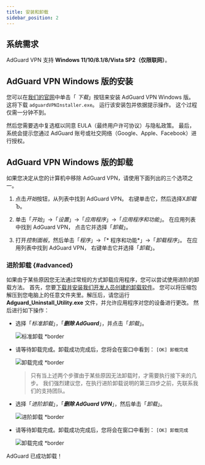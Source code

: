 ```yaml
---
title: 安装和卸载
sidebar_position: 2
---
```


## 系统需求

AdGuard VPN 支持 **Windows 11/10/8.1/8/Vista SP2（仅限联网）**。

## AdGuard VPN Windows 版的安装

您可以在[我们的官网](https://adguard-vpn.com/welcome.html)中单击「 *下载*」按钮来安装 AdGuard VPN Windows 版。 这将下载 `adguardVPNInstaller.exe`。 运行该安装包并依据提示操作。 这个过程仅需一分钟不到。

然后您需要选中复选框以同意 EULA（最终用户许可协议）与隐私政策。 最后，系统会提示您通过 AdGuard 账号或社交网络（Google、Apple、Facebook）进行授权。

## AdGuard VPN Windows 版的卸载

如果您决定从您的计算机中移除 AdGuard VPN，请使用下面列出的三个选项之一。

1. 点击*开始*按钮，从列表中找到 AdGuard VPN。 右键单击它，然后选择Х*卸载*Ъ。

2. 单击「*开始*」→「*设置*」→「*应用程序*」→「*应用程序和功能*」。 在应用列表中找到 AdGuard VPN， 点击它并选择「*卸载*」。

3. 打开*控制面板*，然后单击「*程序*」→「* 程序和功能*」→「*卸载程序*」。 在应用列表中找到 AdGuard VPN， 右键单击它并选择「*卸载*」。

### 进阶卸载 {#advanced}

如果由于某些原因您无法通过常规的方式卸载应用程序，您可以尝试使用进阶的卸载方法。 首先，您要[下载并安装我们开发人员创建的卸载软件](https://cdn.adtidy.org/distr/windows/Uninstall_Utility.zip)。 您可以将压缩包解压到您电脑上的任意文件夹里。解压后，请您运行 **Adguard_Uninstall_Utility.exe** 文件，并允许应用程序对您的设备进行更改。 然后进行如下操作：

- 选择「*标准卸载*」，「***删除 AdGuard***」，并点击「*卸载*」。

    ![标准卸载 *border](https://cdn.adguardvpn.com/content/kb/vpn/windows/standard_uninstall.png)

- 请等待卸载完成。卸载成功完成后，您将会在窗口中看到： `[OK] 卸载完成`

    ![卸载完成 *border](https://cdn.adguardvpn.com/content/kb/vpn/windows/standard_uninstall_2.png)

    > 只有当上述两个步骤由于某些原因无法卸载时，才需要执行接下来的几步。 我们强烈建议您，在执行进阶卸载说明的第三四步之前，先联系我们的支持团队。

- 选择「*进阶卸载*」，「***删除 AdGuard VPN***」，然后单击「*卸载*」。

    ![进阶卸载 *border](https://cdn.adguardvpn.com/content/kb/vpn/windows/advanced_uninstall.png)

- 请等待卸载完成。卸载成功完成后，您将会在窗口中看到： `[OK] 卸载完成`

    ![卸载完成 *border](https://cdn.adguardvpn.com/content/kb/vpn/windows/advanced_uninstall_2.png)

AdGuard 已成功卸载！
